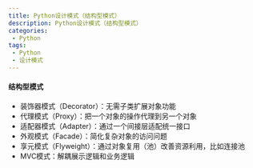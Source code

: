 ```yaml
---
title: Python设计模式（结构型模式）
description: Python设计模式（结构型模式）
categories:
 - Python
tags:
 - Python
 - 设计模式
---
```


#### 结构型模式
* 装饰器模式（Decorator）：无需子类扩展对象功能
* 代理模式（Proxy）：把一个对象的操作代理到另一个对象
* 适配器模式（Adapter）：通过一个间接层适配统一接口
* 外观模式（Facade）：简化复杂对象的访问问题
* 享元模式（Flyweight）：通过对象复用（池）改善资源利用，比如连接池
* MVC模式：解耦展示逻辑和业务逻辑